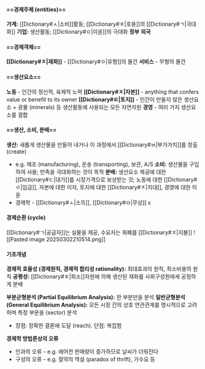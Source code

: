 #### ==경제주체 (entities)==
**가계:** [[Dictionary#ㅅ|소비]]활동; [[Dictionary#ㅎ|호용]]의 [[Dictionary#ㄱ|극대화]]
**기업:** 생산활동; [[Dictionary#ㅇ|이윤]]의 극대화
**정부**
**외국**
#### ==경제객체==
**[[Dictionary#ㅈ|재화]]** - [[Dictionary#ㅇ|유형]]의 물건
**서비스** - 무형의 물건
#### ==생산요소==
**노동** - 인간의 정신적, 육체적 노력
**[[Dictionary#ㅈ|자본]]** - anything that confers value or benefit to its owner 
**[[Dictionary#ㅌ|토지]]** - 인간이 만들지 않은 생산요소 + 광물 (minerals) 등 생산활동에 사용되는 모든 자연자원
**경영** - 여러 가지 생산요소를 결합
#### ==생산, 소비, 분배==
**생산:** 새롭게 생산물을 만들어 내거나 이 과정에서 [[Dictionary#ㅂ|부가가치]]를 창출 (create)
- e.g. 제조 (manufacturing), 운송 (transporting), 보관, A/S
**소비:** 생산물을 구입하여 사용; 만족을 극대화하는 것이 목적
**분배:** 생산요소 제공에 대한 [[Dictionary#ㄷ|대가]]를 시장가격으로 보상받는 것; 노동에 대한 [[Dictionary#ㅇ|임금]], 자본에 대한 이자, 토지에 대한 [[Dictionary#ㅈ|지대]], 경영에 대한 이윤
- 경제학 - [[Dictionary#ㅅ|소득]], [[Dictionary#ㅁ|무상]] x
#### 경제순환 (cycle)
[[Dictionary#ㄱ|공급자]]는 실물을 제공, 수요자는 화폐를 [[Dictionary#ㅈ|지불]]
![[Pasted image 20250302210514.png]]
#### 기초개념
**경제적 효율성 (경제원칙, 경제적 합리성 rationality):** 최대효과의 원칙, 최소비용의 원칙
**공평성:** [[Dictionary#ㅎ|희소]]자원에 의해 생산된 재화를 사회구성원에세 공정하게 분배

**부분균형분석 (Partial Equilibrium Analysis):** 한 부분만을 분석
**일반균형분석 (General Equilibrium Analysis):** 모든 시장 간의 상호 연관관계를 명시적으로 고려하며 특정 부문을 (sector) 분석
- 장점: 정확한 결론에 도달 (reach). 단점: 복잡함

**경제학 방법론상의 오류**
- 인과의 오류 - e.g. 에어컨 판매량이 증가하므로 날씨가 더워진다
- 구성의 오류 - e.g. 절약의 역설 (paradox of thrift), 가수요 등
